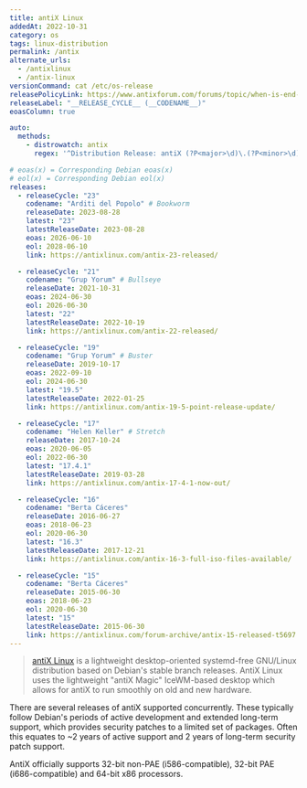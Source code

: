 ```yaml
---
title: antiX Linux
addedAt: 2022-10-31
category: os
tags: linux-distribution
permalink: /antix
alternate_urls:
  - /antixlinux
  - /antix-linux
versionCommand: cat /etc/os-release
releasePolicyLink: https://www.antixforum.com/forums/topic/when-is-end-of-support-for-stable-antix-versions-17-19/#post-26424
releaseLabel: "__RELEASE_CYCLE__ (__CODENAME__)"
eoasColumn: true

auto:
  methods:
    - distrowatch: antix
      regex: '^Distribution Release: antiX (?P<major>\d)\.(?P<minor>\d)$'

# eoas(x) = Corresponding Debian eoas(x)
# eol(x) = Corresponding Debian eol(x)
releases:
  - releaseCycle: "23"
    codename: "Arditi del Popolo" # Bookworm
    releaseDate: 2023-08-28
    latest: "23"
    latestReleaseDate: 2023-08-28
    eoas: 2026-06-10
    eol: 2028-06-10
    link: https://antixlinux.com/antix-23-released/

  - releaseCycle: "21"
    codename: "Grup Yorum" # Bullseye
    releaseDate: 2021-10-31
    eoas: 2024-06-30
    eol: 2026-06-30
    latest: "22"
    latestReleaseDate: 2022-10-19
    link: https://antixlinux.com/antix-22-released/

  - releaseCycle: "19"
    codename: "Grup Yorum" # Buster
    releaseDate: 2019-10-17
    eoas: 2022-09-10
    eol: 2024-06-30
    latest: "19.5"
    latestReleaseDate: 2022-01-25
    link: https://antixlinux.com/antix-19-5-point-release-update/

  - releaseCycle: "17"
    codename: "Helen Keller" # Stretch
    releaseDate: 2017-10-24
    eoas: 2020-06-05
    eol: 2022-06-30
    latest: "17.4.1"
    latestReleaseDate: 2019-03-28
    link: https://antixlinux.com/antix-17-4-1-now-out/

  - releaseCycle: "16"
    codename: "Berta Cáceres"
    releaseDate: 2016-06-27
    eoas: 2018-06-23
    eol: 2020-06-30
    latest: "16.3"
    latestReleaseDate: 2017-12-21
    link: https://antixlinux.com/antix-16-3-full-iso-files-available/

  - releaseCycle: "15"
    codename: "Berta Cáceres"
    releaseDate: 2015-06-30
    eoas: 2018-06-23
    eol: 2020-06-30
    latest: "15"
    latestReleaseDate: 2015-06-30
    link: https://antixlinux.com/forum-archive/antix-15-released-t5697.html
---
```


> [antiX Linux](https://antixlinux.com/) is a lightweight desktop-oriented systemd-free GNU/Linux
> distribution based on Debian's stable branch releases. AntiX Linux uses the lightweight
> "antiX Magic" IceWM-based desktop which allows for antiX to run smoothly on old and new hardware.

There are several releases of antiX supported concurrently. These typically follow Debian's periods
of active development and extended long-term support, which provides security patches to a limited
set of packages. Often this equates to ~2 years of active support and 2 years of long-term security
patch support.

AntiX officially supports 32-bit non-PAE (i586-compatible), 32-bit PAE (i686-compatible) and 64-bit
x86 processors.
